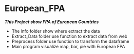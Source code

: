 # European_FPA
**_This Project show FPA of European Countries_**

- The Info folder show where extract the data
- Extract_Data folder use function to extract data from web
- Preprocess folder use function to transform the dataframe
- Main program visualize map, bar, pie with European FPA
